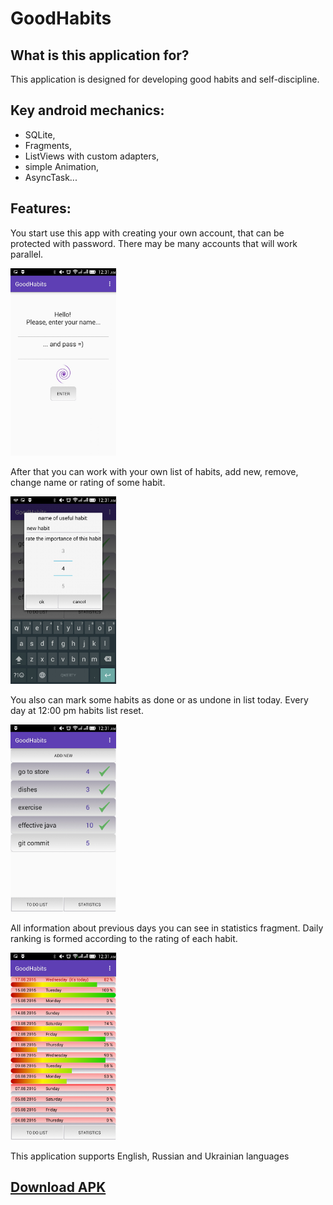 # GoodHabits

## What is this application for?

This application is designed for developing good habits and self-discipline.

## Key android mechanics:

+ SQLite, 
+ Fragments, 
+ ListViews with custom adapters, 
+ simple Animation, 
+ AsyncTask...

## Features:
You start use this app with creating your own account, that can be protected with password. There may be many accounts that will work parallel.

<img src="docs/screenshot_1.jpeg" height="300">

After that you can work with your own list of habits, add new, remove, change name or rating of some habit.

<img src="docs/screenshot_3.jpeg" height="300">

You also can mark some habits as done or as undone in list today. Every day at 12:00 pm habits list reset.

<img src="docs/screenshot_2.jpeg" height="300">

All information about previous days you can see in statistics fragment. Daily ranking is formed according to the rating of each habit.

<img src="docs/screenshot_4.jpeg" height="300">

This application supports English, Russian and Ukrainian languages

## [Download APK](bin/app-release.apk)
